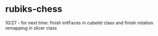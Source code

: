 # rubiks-chess

10/27 - for next time: finish initFaces in cubelet class and finish rotation remapping in slicer class 